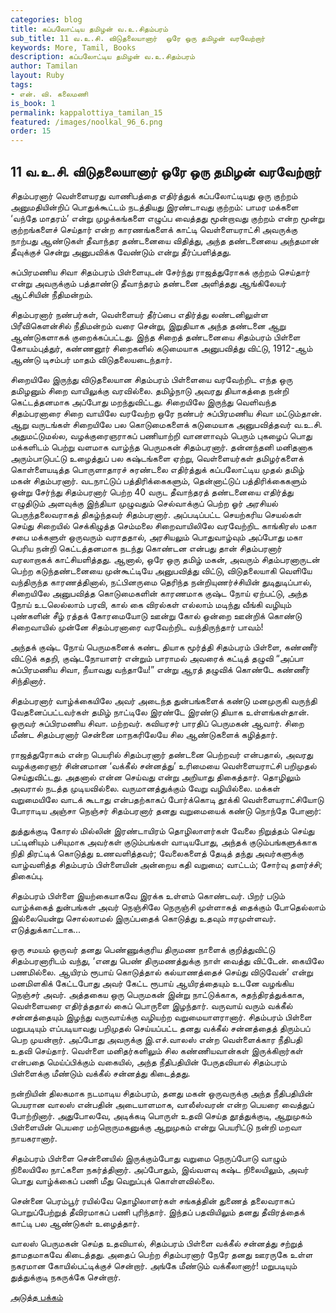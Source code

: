 ```yaml
---
categories: blog
title: கப்பலோட்டிய தமிழன் வ.உ.சிதம்பரம்
sub_title: 11 வ.உ.சி. விடுதலையானார்  ஒரே ஒரு தமிழன் வரவேற்றார்
keywords: More, Tamil, Books
description: கப்பலோட்டிய தமிழன் வ.உ.சிதம்பரம்
author: Tamilan
layout: Ruby
tags:
- என். வி. கலைமணி
is_book: 1
permalink: kappalottiya_tamilan_15
featured: /images/noolkal_96_6.png
order: 15
---
```



## 11 வ.உ.சி. விடுதலையானார் ஒரே ஒரு தமிழன் வரவேற்றார்

சிதம்பரனார் வெள்ளையரது வாணிபத்தை எதிர்த்துக் கப்பலோட்டியது ஒரு குற்றம் அனுமதியின்றிப் பொதுக்கூட்டம் நடத்தியது இரண்டாவது குற்றம்: பாமர மக்களை ‘வந்தே மாதரம்’ என்று முழக்கங்களை எழுப்ப வைத்தது மூன்றாவது குற்றம் என்ற மூன்று குற்றங்களைச் செய்தார் என்ற காரணங்களைக் காட்டி வெள்ளையராட்சி அவருக்கு நாற்பது ஆண்டுகள் தீவாந்தர தண்டனையை விதித்து, அந்த தண்டனையை அந்தமான் தீவுக்குச் சென்று அனுபவிக்க வேண்டும் என்று தீர்ப்பளித்தது.

சுப்பிரமணிய சிவா சிதம்பரம் பிள்ளையுடன் சேர்ந்து ராஜத்துரோகக் குற்றம் செய்தார் என்று அவருக்கும் பத்தாண்டு தீவாந்தரம் தண்டனை அளித்தது ஆங்கிலேயர் ஆட்சியின் நீதிமன்றம்.

சிதம்பரனார் நண்பர்கள், வெள்ளையர் தீர்ப்பை எதிர்த்து லண்டனிலுள்ள பிரீவிகெளன்சில் நீதிமன்றம் வரை சென்று, இறுதியாக அந்த தண்டனை ஆறு ஆண்டுகளாகக் குறைக்கப்பட்டது. இந்த சிறைத் தண்டனையை சிதம்பரம் பிள்ளை கோயம்புத்துர், கண்ணனூர் சிறைகளில் கடுமையாக அனுபவித்து விட்டு, 1912-ஆம் ஆண்டு டிசம்பர் மாதம் விடுதலையடைந்தார்.

சிறையிலே இருந்து விடுதலையான சிதம்பரம் பிள்ளையை வரவேற்றிட எந்த ஒரு தமிழனும் சிறை வாயிலுக்கு வரவில்லை. தமிழ்நாடு அவரது தியாகத்தை நன்றி கெட்டத்தனமாக அப்போது மறந்துவிட்டது. சிறையிலே இருந்து வெளிவந்த சிதம்பரனாரை சிறை வாயிலே வரவேற்ற ஒரே நண்பர் சுப்பிரமணிய சிவா மட்டும்தான். ஆறு வருடங்கள் சிறையிலே பல கொடுமைகளைக் கடுமையாக அனுபவித்தவர் வ.உ.சி. அதுமட்டுமல்ல, வழக்குரைஞராகப் பணியாற்றி வானளாவும் பெரும் புகழைப் பொது மக்களிடம் பெற்று வளமாக வாழ்ந்த பெருமகன் சிதம்பரனார். தன்னந்தனி மனிதனாக அரும்பாடுபட்டு உழைத்துப் பல கஷ்டங்களை ஏற்று, வெள்ளையர்கள் தமிழர்களைக் கொள்ளையடித்த பொருளாதாரச் சுரண்டலை எதிர்த்துக் கப்பலோட்டிய முதல் தமிழ் மகன் சிதம்பரனார். வடநாட்டுப் பத்திரிக்கைகளும், தென்னாட்டுப் பத்திரிக்கைகளும் ஒன்று சேர்ந்து சிதம்பரனார் பெற்ற 40 வருட தீவாந்தரத் தண்டனையை எதிர்த்து எழுதிடும் அளவுக்கு இந்தியா முழுவதும் செல்வாக்குப் பெற்ற ஓர் அரசியல் பெருந்தலைவராகத் திகழ்ந்தவர் சிதம்பரனார். அப்படிப்பட்ட செயற்கரிய செயல்கள் செய்து சிறையில் செக்கிழுத்த செம்மலை சிறைவாயிலிலே வரவேற்றிட காங்கிரஸ் மகா சபை மக்களுள் ஒருவரும் வராததால், அரசியலும் பொதுவாழ்வும் அப்போது மகா பெரிய நன்றி கெட்டத்தனமாக நடந்து கொண்டன என்பது தான் சிதம்பரனார் வரலாறாகக் காட்சியளித்தது. ஆனால், ஒரே ஒரு தமிழ் மகன், அவரும் சிதம்பரனாருடன் பெற்ற கடுந்தண்டனையை முன்கூட்டியே அனுபவித்து விட்டு, விடுதலையாகி வெளியே வந்திருந்த காரணத்தினால், நட்பினருமை தெரிந்த நன்றியுணர்ச்சியின் துடிதுடிப்பால், சிறையிலே அனுபவித்த கொடுமைகளின் காரணமாக குஷ்ட நோய் ஏற்பட்டு, அந்த நோய் உடலெல்லாம் பரவி, கால் கை விரல்கள் எல்லாம் மடிந்து வீங்கி வழியும் புண்களின் சீழ் ரத்தக் கோரமையோடு ஊன்று கோல் ஒன்றை ஊன்றிக் கொண்டு சிறைவாயில் முன்னே சிதம்பரனாரை வரவேற்றிட வந்திருந்தார் பாவம்!

அந்தக் குஷ்ட நோய் பெருமகனைக் கண்ட தியாக மூர்த்தி சிதம்பரம் பிள்ளை, கண்ணீர் விட்டுக் கதறி, குஷ்டநோயாளர் என்றும் பாராமல் அவரைக் கட்டித் தழுவி “அப்பா சுப்பிரமணிய சிவா, நீயாவது வந்தாயே!” என்று ஆரத் தழுவிக் கொண்டே கண்ணீர் சிந்தினார்.

சிதம்பரனார் வாழ்க்கையிலே அவர் அடைந்த துன்பங்களைக் கண்டு மனமுருகி வருந்தி வேதனைப்பட்டவர்கள் தமிழ் நாட்டிலே இரண்டே இரண்டு தியாக உள்ளங்கள்தான். ஒருவர் சுப்பிரமணிய சிவா. மற்றவர். கவியரசர் பாரதிப் பெருமகன் ஆவார். சிறை மீண்ட சிதம்பரனார் சென்னை மாநகரிலேயே சில ஆண்டுகளைக் கழித்தார்.

ராஜத்துரோகம் என்ற பெயரில் சிதம்பரனார் தண்டனை பெற்றவர் என்பதால், அவரது வழக்குரைஞர் சின்னமான ‘வக்கீல் சன்னத்து’ உரிமையை வெள்ளையராட்சி பறிமுதல் செய்துவிட்டது. அதனால் என்ன செய்வது என்று அறியாது திகைத்தார். தொழிலும் அவரால் நடத்த முடியவில்லை. வருமானத்துக்கும் வேறு வழியில்லை. மக்கள் வறுமையிலே வாடக் கூடாது என்பதற்காகப் போர்க்கொடி தூக்கி வெள்ளையராட்சியோடு போராடிய அஞ்சா நெஞ்சர் சிதம்பரனார் தனது வறுமையைக் கண்டு நொந்தே போனார்:

துத்துக்குடி கோரல் மில்லின் இரண்டாயிரம் தொழிலாளர்கள் வேலை நிறுத்தம் செய்து பட்டினியும் பசியுமாக அவர்கள் குடும்பங்கள் வாடியபோது, அந்தக் குடும்பங்களுக்காக நிதி திரட்டிக் கொடுத்து உணவளித்தவர்; வேலைகளைத் தேடித் தந்து அவர்களுக்கு வாழ்வளித்த சிதம்பரம் பிள்ளையின் அன்றைய கதி வறுமை; வாட்டம்; சோர்வு தளர்ச்சி; திகைப்பு.

சிதம்பரம் பிள்ளை இயற்கையாகவே இரக்க உள்ளம் கொண்டவர். பிறர் படும் வாழ்க்கைத் துன்பங்கள் அவர் நெஞ்சிலே நெருஞ்சி முள்ளாகத் தைக்கும் போதெல்லாம் இல்லையென்று சொல்லாமல் இருப்பதைக் கொடுத்து உதவும் ஈரமுள்ளவர். எடுத்துக்காட்டாக...

ஒரு சமயம் ஒருவர் தனது பெண்ணுக்குரிய திருமண நாளைக் குறித்துவிட்டு சிதம்பரனாரிடம் வந்து, ‘எனது பெண் திருமணத்துக்கு நாள் வைத்து விட்டேன். கையிலே பணமில்லை. ஆயிரம் ரூபாய் கொடுத்தால் கல்யாணத்தைச் செய்து விடுவேன்’ என்று மனமிளகிக் கேட்டபோது அவர் கேட்ட ரூபாய் ஆயிரத்தையும் உடனே வழங்கிய நெஞ்சர் அவர். அத்தகைய ஒரு பெருமகன் இன்று நாட்டுக்காக, சுதந்திரத்துக்காக, வெள்ளையரை எதிர்த்ததால் கைப் பொருளை இழந்தார். வருவாய் வரும் வக்கீல் சன்னத்தையும் இழந்து வருவாய்க்கு வழியற்ற வறுமையாளரானார். சிதம்பரம் பிள்ளை மறுபடியும் எப்படியாவது பறிமுதல் செய்யப்பட்ட தனது வக்கீல் சன்னத்தைத் திரும்பப் பெற முயன்றார். அப்போது அவருக்கு இ.எச்.வாலஸ் என்ற வெள்ளைக்கார நீதிபதி உதவி செய்தார். வெள்ளை மனிதர்களிலும் சில கண்ணியவான்கள் இருக்கிறார்கள் என்பதை மெய்ப்பிக்கும் வகையில், அந்த நீதிபதியின் பேருதவியால் சிதம்பரம் பிள்ளைக்கு மீண்டும் வக்கீல் சன்னத்து கிடைத்தது.

நன்றியின் திலகமாக நடமாடிய சிதம்பரம், தனது மகன் ஒருவருக்கு அந்த நீதிபதியின் பெயரான வாலஸ் என்பதின் அடையாளமாக, வாலீஸ்வரன் என்ற பெயரை வைத்துப் போற்றினார். அதுபோலவே, அடிக்கடி பொருள் உதவி செய்த தூத்துக்குடி, ஆறுமுகம் பிள்ளையின் பெயரை மற்றொருமகனுக்கு ஆறுமுகம் என்று பெயரிட்டு நன்றி மறவா நாயகரானார்.

சிதம்பரம் பிள்ளை சென்னையில் இருக்கும்போது வறுமை நெருப்போடு வாழும் நிலையிலே நாட்களை நகர்த்தினார். அப்போதும், இவ்வளவு கஷ்ட நிலையிலும், அவர் பொது வாழ்க்கைப் பணி மீது வெறுப்புக் கொள்ளவில்லை.

சென்னை பெரம்பூர் ரயில்வே தொழிலாளர்கள் சங்கத்தின் துணைத் தலைவராகப் பொறுப்பேற்றுத் தீவிரமாகப் பணி புரிந்தார். இந்தப் பதவியிலும் தனது தீவிரத்தைக் காட்டி பல ஆண்டுகள் உழைத்தார்.

வாலஸ் பெருமகன் செய்த உதவியால், சிதம்பரம் பிள்ளை வக்கீல் சன்னத்து சற்றுத் தாமதமாகவே கிடைத்தது. அதைப் பெற்ற சிதம்பரனார் நேரே தனது ஊரருகே உள்ள நகரமான கோயில்பட்டிக்குச் சென்றார். அங்கே மீண்டும் வக்கீலானார்! மறுபடியும் துத்துக்குடி நகருக்கே சென்றார்.

[அடுத்த பக்கம்](kappalottiya_tamilan_16)